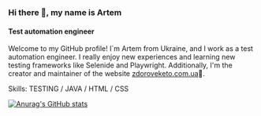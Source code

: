 ### Hi there 👋, my name is Artem
#### Test automation engineer

Welcome to my GitHub profile! I`m Artem from Ukraine, and I work as a test automation engineer. I really enjoy new experiences and learning new testing frameworks like Selenide and Playwright. 
Additionally, I'm the creator and maintainer of the website [zdoroveketo.com.ua](https://www.zdoroveketo.com.ua)🥑.

Skills: TESTING / JAVA / HTML / CSS

[![Anurag's GitHub stats](https://github-readme-stats.vercel.app/api?username=ArtemMakar0v)](https://github.com/anuraghazra/github-readme-stats)
